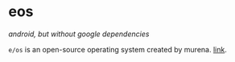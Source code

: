 # eos
*android, but without google dependencies*

`e/os` is an open-source operating system created by murena. [link](https://murena.com/introducing-e-os-3-0/).


